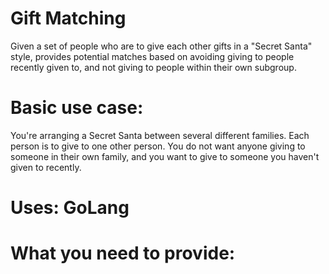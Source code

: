 # Gift Matching
Given a set of people who are to give each other gifts in a "Secret Santa" style, provides potential matches based on avoiding giving to people recently given to, and not giving to people within their own subgroup.

# Basic use case:
You're arranging a Secret Santa between several different families.  Each person is to give to one other person.  You do not want anyone giving to someone in their own family, and you want to give to someone you haven't given to recently.  

# Uses: GoLang

# What you need to provide:


 
